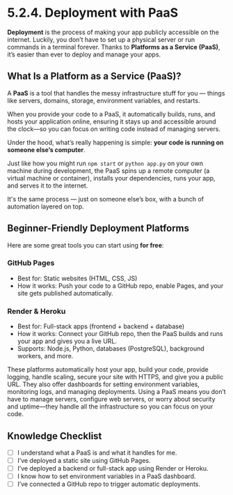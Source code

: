 # 5.2.4. Deployment with PaaS

**Deployment** is the process of making your app publicly accessible on the internet. Luckily, you don’t have to set up a physical server or run commands in a terminal forever. Thanks to **Platforms as a Service (PaaS)**, it’s easier than ever to deploy and manage your apps.

## What Is a Platform as a Service (PaaS)?

A **PaaS** is a tool that handles the messy infrastructure stuff for you — things like servers, domains, storage, environment variables, and restarts.

When you provide your code to a PaaS, it automatically builds, runs, and hosts your application online, ensuring it stays up and accessible around the clock—so you can focus on writing code instead of managing servers.

Under the hood, what’s really happening is simple: **your code is running on someone else’s computer**.

Just like how you might run `npm start` or `python app.py` on your own machine during development, the PaaS spins up a remote computer (a virtual machine or container), installs your dependencies, runs your app, and serves it to the internet.

It's the same process — just on someone else’s box, with a bunch of automation layered on top.

## Beginner-Friendly Deployment Platforms

Here are some great tools you can start using **for free**:

### GitHub Pages

- Best for: Static websites (HTML, CSS, JS)
- How it works: Push your code to a GitHub repo, enable Pages, and your site gets published automatically.

### Render & Heroku

- Best for: Full-stack apps (frontend + backend + database)
- How it works: Connect your GitHub repo, then the PaaS builds and runs your app and gives you a live URL.
- Supports: Node.js, Python, databases (PostgreSQL), background workers, and more.

These platforms automatically host your app, build your code, provide logging, handle scaling, secure your site with HTTPS, and give you a public URL. They also offer dashboards for setting environment variables, monitoring logs, and managing deployments. Using a PaaS means you don’t have to manage servers, configure web servers, or worry about security and uptime—they handle all the infrastructure so you can focus on your code.

## Knowledge Checklist

- [ ] I understand what a PaaS is and what it handles for me.
- [ ] I’ve deployed a static site using GitHub Pages.
- [ ] I’ve deployed a backend or full-stack app using Render or Heroku.
- [ ] I know how to set environment variables in a PaaS dashboard.
- [ ] I’ve connected a GitHub repo to trigger automatic deployments.
